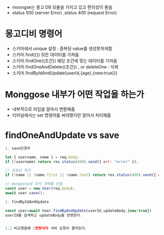 - moongse는 몽고 DB 모듈을 가지고 있고 편의성이 좋음
- status 500 (server Error) ,status 400 (request Error)

# 몽고디비 명령어

- 스키마에서 unique 설정 : 중복된 value를 생성못하게함
- 스키마.find({}) 모든 데이터를 가져옴
- 스키마.findOne({조건}) 해당 조건에 맞는 데이터를 가져옴
- 스키마.findOneAndDelete({조건}) , or deleteOne : 삭제
- 스키마.findByIdAndUpdate(userId,{age},{new:true}})

# Monggose 내부가 어떤 작업을 하는가

- 내부적으로 타입을 알아서 변환해줌
- 터미널에서는 set 명령어를 써야했지만 알아서 처리해줌

# findOneAndUpdate vs save

```js
1. save인경우

let { username, name } = req.body;
if (!username) return res.status(400).send({ err: "error" });

// 유효성 체크
if (!name || !name.first || !name.last) return res.status(400).send({ err: "error" });

// mongoose로 유저 객체를 만듬
const user = new User(req.body);
await user.save();

2. findByIdAndUpdate

const user=await User.findByAndUpdate(userId,updateBody,{new:true})
userId를 검색하고 updateBody를 반영한다.


1,2 비교했을떄 2번방식이 서버 요청이 줄어든다.

```
